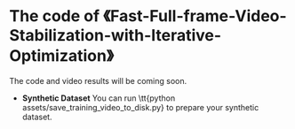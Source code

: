 # The code of 《Fast-Full-frame-Video-Stabilization-with-Iterative-Optimization》
The code and video results will be coming soon.


* **Synthetic Dataset**
You can run \tt{python assets/save_training_video_to_disk.py} to prepare your synthetic dataset. 
